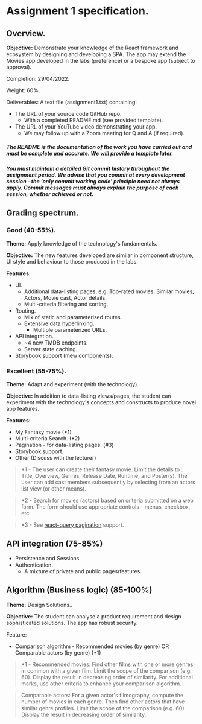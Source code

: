 

# Assignment 1 specification.

## Overview.

__Objective:__ Demonstrate your knowledge of the React framework and ecosystem by designing and developing a SPA. The app may extend the Movies app developed in the labs (preference) or a bespoke app (subject to approval).

Completion: 29/04/2022.

Weight: 60%.

Deliverables:
A text file (assignment1.txt) containing:
+ The URL of your source code GitHub repo.
     + With a completed README.md (see provided template).
+ The URL of your YouTube video demonstrating your app.
    + We may follow up with a Zoom meeting for Q and A (if required).

##### The README is the documentation of the work you have carried out and must be complete and accurate. We will provide a template later.

##### You must maintain a detailed Git commit history throughout the assignment period. We advise that you commit at every development session - the 'only commit working code' principle need not always apply. Commit messages must always explain the purpose of each session, whether achieved or not.

## Grading spectrum.

### Good (40-55%).
__Theme:__ Apply knowledge of the technology's fundamentals.

__Objective:__ The new features developed are similar in component structure, UI style and behaviour to those produced in the labs.

__Features:__
+ UI.
    + Additional data-listing pages, e.g. Top-rated movies, Similar movies, Actors, Movie cast, Actor details.
    + Multi-criteria filtering and sorting.
+ Routing.
    + Mix of static and parameterised routes.
    + Extensive data hyperlinking.
        + Multiple parameterized URLs.  
+ API integration.
    + ~4 new TMDB endpoints. 
    + Server state caching.
+ Storybook support (mew components).

### Excellent (55-75%).
__Theme:__ Adapt and experiment (with the technology).

__Objective:__ In addition to data-listing views/pages, the student can experiment with the technology's concepts and constructs to produce novel app features.  

__Features:__
+ My Fantasy movie (*1)
+ Multi-criteria Search. (*2)
+ Pagination - for data-listing pages. (#3)   
+ Storybook support.
+ Other (Discuss with the lecturer)

>*1 - The user can create their fantasy movie. Limit the details to : 
Title, Overview, Genres, Release Date, Runtime, and Poster(s). The user can add cast members subsequently by selecting from an actors list view (or other means).

>*2 - Search for movies (actors) based on criteria submitted on a web form. The form should use appropriate controls - menus, checkbox, etc.

>*3 - See [react-query pagination][pagination] support.

## API integration (75-85%)

+ Persistence and Sessions.
+ Authentication.
    + A mixture of private and public pages/features.

##  Algorithm (Business logic) (85-100%)
__Theme:__ Design Solutions..

__Objective:__ The student can analyse a product requirement and design sophisticated solutions. The app has robust security.

Feature:
+ Comparison algorithm - Recommended movies (by genre) OR Comparable actors (by genre) (*1)

>*1 - Recommended movies: Find other films with one or more genres in common with a given film. Limit the scope of the comparison (e.g. 60). Display the result in decreasing order of similarity. For additional marks, use other criteria to enhance your comparison algorithm. 

>Comparable actors: For a given actor's filmography, compute the number of movies in each genre. Then find other actors that have similar genre profiles. Limit the scope of the comparison (e.g. 60). Display the result in decreasing order of similarity.
 
[pagination]: https://react-query.tanstack.com/guides/paginated-queries
